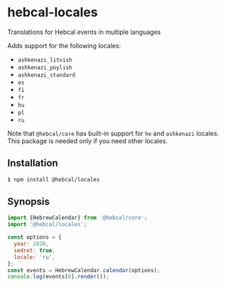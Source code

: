 # hebcal-locales
Translations for Hebcal events in multiple languages

Adds support for the following locales:

* `ashkenazi_litvish`
* `ashkenazi_poylish`
* `ashkenazi_standard`
* `es`
* `fi`
* `fr`
* `hu`
* `pl`
* `ru`

Note that `@hebcal/core` has built-in support for `he` and `ashkenazi` locales.
This package is needed only if you need other locales.

## Installation
```bash
$ npm install @hebcal/locales
```

## Synopsis
```javascript
import {HebrewCalendar} from '@hebcal/core';
import '@hebcal/locales';

const options = {
  year: 2020,
  sedrot: true,
  locale: 'ru',
};
const events = HebrewCalendar.calendar(options);
console.log(events[0].render());
```
